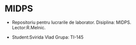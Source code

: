 # MIDPS 
  + Repositoriu pentru lucrarile de laborator. Disiplina: MIDPS. Lector:R.Melnic.

  + Student:Svirida Vlad Grupa: TI-145
